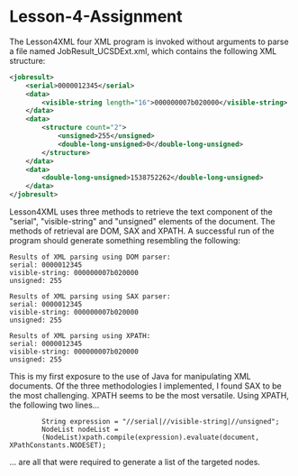 # Lesson-4-Assignment

The  Lesson4XML four XML program is invoked without arguments to parse a file
named JobResult_UCSDExt.xml, which contains the following XML structure:
```xml
<jobresult>
    <serial>0000012345</serial>
    <data>
        <visible-string length="16">000000007b020000</visible-string>
    </data>
    <data>
        <structure count="2">
            <unsigned>255</unsigned>
            <double-long-unsigned>0</double-long-unsigned>
        </structure>
    </data>
    <data>
        <double-long-unsigned>1538752262</double-long-unsigned>
    </data>
</jobresult>
```
Lesson4XML uses three methods to retrieve the text component of the "serial",
"visible-string"  and "unsigned"  elements of  the document.  The methods  of
retrieval  are  DOM, SAX  and XPATH.  A successful run  of the program should
generate something resembling the following:
```
Results of XML parsing using DOM parser:
serial: 0000012345
visible-string: 000000007b020000
unsigned: 255

Results of XML parsing using SAX parser:
serial: 0000012345
visible-string: 000000007b020000
unsigned: 255

Results of XML parsing using XPATH:
serial: 0000012345
visible-string: 000000007b020000
unsigned: 255
```
This  is my first exposure to the use of Java for manipulating XML documents.
Of  the  three methodologies  I  implemented,  I found  SAX  to  be the  most
challenging. XPATH seems to be the most versatile. Using XPATH, the following
two lines…
```
        String expression = "//serial|//visible-string|//unsigned";
        NodeList nodeList =
        (NodeList)xpath.compile(expression).evaluate(document, XPathConstants.NODESET);
```
… are all  that were required to generate a list of the targeted  nodes.
